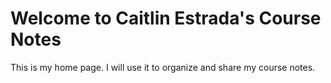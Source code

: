 # Welcome to Caitlin Estrada's Course Notes

This is my home page. I will use it to organize and share my course notes. 
